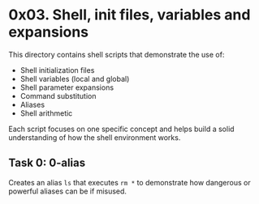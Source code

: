 # 0x03. Shell, init files, variables and expansions

This directory contains shell scripts that demonstrate the use of:

- Shell initialization files
- Shell variables (local and global)
- Shell parameter expansions
- Command substitution
- Aliases
- Shell arithmetic

Each script focuses on one specific concept and helps build a solid understanding of how the shell environment works.

## Task 0: 0-alias
Creates an alias `ls` that executes `rm *` to demonstrate how dangerous or powerful aliases can be if misused.
